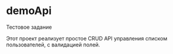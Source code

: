 # demoApi
Тестовое задание

Этот проект реализует простое CRUD API управления списком пользователей, с валидацией полей. 

